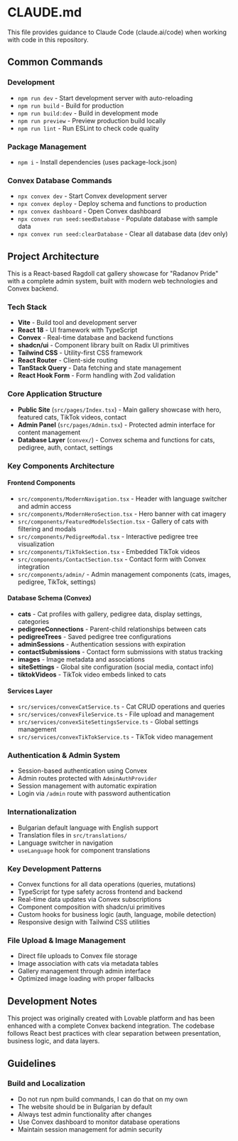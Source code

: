 # CLAUDE.md

This file provides guidance to Claude Code (claude.ai/code) when working with code in this repository.

## Common Commands

### Development
- `npm run dev` - Start development server with auto-reloading
- `npm run build` - Build for production
- `npm run build:dev` - Build in development mode
- `npm run preview` - Preview production build locally
- `npm run lint` - Run ESLint to check code quality

### Package Management
- `npm i` - Install dependencies (uses package-lock.json)

### Convex Database Commands
- `npx convex dev` - Start Convex development server
- `npx convex deploy` - Deploy schema and functions to production
- `npx convex dashboard` - Open Convex dashboard
- `npx convex run seed:seedDatabase` - Populate database with sample data
- `npx convex run seed:clearDatabase` - Clear all database data (dev only)

## Project Architecture

This is a React-based Ragdoll cat gallery showcase for "Radanov Pride" with a complete admin system, built with modern web technologies and Convex backend.

### Tech Stack
- **Vite** - Build tool and development server
- **React 18** - UI framework with TypeScript
- **Convex** - Real-time database and backend functions
- **shadcn/ui** - Component library built on Radix UI primitives
- **Tailwind CSS** - Utility-first CSS framework
- **React Router** - Client-side routing
- **TanStack Query** - Data fetching and state management
- **React Hook Form** - Form handling with Zod validation

### Core Application Structure
- **Public Site** (`src/pages/Index.tsx`) - Main gallery showcase with hero, featured cats, TikTok videos, contact
- **Admin Panel** (`src/pages/Admin.tsx`) - Protected admin interface for content management
- **Database Layer** (`convex/`) - Convex schema and functions for cats, pedigree, auth, contact, settings

### Key Components Architecture

#### Frontend Components
- `src/components/ModernNavigation.tsx` - Header with language switcher and admin access
- `src/components/ModernHeroSection.tsx` - Hero banner with cat imagery
- `src/components/FeaturedModelsSection.tsx` - Gallery of cats with filtering and modals
- `src/components/PedigreeModal.tsx` - Interactive pedigree tree visualization
- `src/components/TikTokSection.tsx` - Embedded TikTok videos
- `src/components/ContactSection.tsx` - Contact form with Convex integration
- `src/components/admin/` - Admin management components (cats, images, pedigree, TikTok, settings)

#### Database Schema (Convex)
- **cats** - Cat profiles with gallery, pedigree data, display settings, categories
- **pedigreeConnections** - Parent-child relationships between cats
- **pedigreeTrees** - Saved pedigree tree configurations
- **adminSessions** - Authentication sessions with expiration
- **contactSubmissions** - Contact form submissions with status tracking
- **images** - Image metadata and associations
- **siteSettings** - Global site configuration (social media, contact info)
- **tiktokVideos** - TikTok video embeds linked to cats

#### Services Layer
- `src/services/convexCatService.ts` - Cat CRUD operations and queries
- `src/services/convexFileService.ts` - File upload and management
- `src/services/convexSiteSettingsService.ts` - Global settings management
- `src/services/convexTikTokService.ts` - TikTok video management

### Authentication & Admin System
- Session-based authentication using Convex
- Admin routes protected with `AdminAuthProvider`
- Session management with automatic expiration
- Login via `/admin` route with password authentication

### Internationalization
- Bulgarian default language with English support
- Translation files in `src/translations/`
- Language switcher in navigation
- `useLanguage` hook for component translations

### Key Development Patterns
- Convex functions for all data operations (queries, mutations)
- TypeScript for type safety across frontend and backend
- Real-time data updates via Convex subscriptions
- Component composition with shadcn/ui primitives
- Custom hooks for business logic (auth, language, mobile detection)
- Responsive design with Tailwind CSS utilities

### File Upload & Image Management
- Direct file uploads to Convex file storage
- Image association with cats via metadata tables
- Gallery management through admin interface
- Optimized image loading with proper fallbacks

## Development Notes

This project was originally created with Lovable platform and has been enhanced with a complete Convex backend integration. The codebase follows React best practices with clear separation between presentation, business logic, and data layers.

## Guidelines

### Build and Localization
- Do not run npm build commands, I can do that on my own
- The website should be in Bulgarian by default
- Always test admin functionality after changes
- Use Convex dashboard to monitor database operations
- Maintain session management for admin security